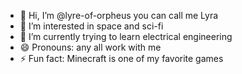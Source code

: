 - 👋 Hi, I’m @lyre-of-orpheus you can call me Lyra
- 👀 I’m interested in space and sci-fi
- 🌱 I’m currently trying to learn electrical engineering 
- 😄 Pronouns: any all work with me
- ⚡ Fun fact: Minecraft is one of my favorite games

<!---
lyre-of-orpheus/lyre-of-orpheus is a ✨ special ✨ repository because its `README.md` (this file) appears on your GitHub profile.
You can click the Preview link to take a look at your changes.
--->
